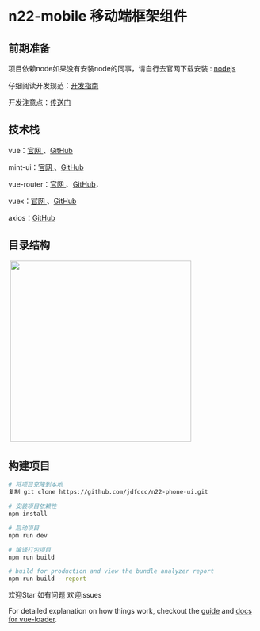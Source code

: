 # n22-mobile 移动端框架组件
##  前期准备

项目依赖node如果没有安装node的同事，请自行去官网下载安装 : [nodejs ]( https://nodejs.org/en/)

仔细阅读开发规范：[开发指南 ]( https://cn.vuejs.org/v2/style-guide/)

开发注意点：[传送门 ]( https://github.com/jdfdcc/n22-phone-ui/blob/master/src)

## 技术栈

  vue：[官网 ]( https://cn.vuejs.org/)、[GitHub]( https://github.com/vuejs/vue)

  mint-ui：[官网 ]( http://mint-ui.github.io/#!/zh-cn)、[GitHub]( https://github.com/ElemeFE/mint-ui/)
      
  vue-router：[官网 ]( https://cn.vuejs.org/v2/guide/migration-vue-router.html#ad)、[GitHub]( https://github.com/vuejs/vue-router)，
      
  vuex：[官网 ]( https://cn.vuejs.org/v2/guide/migration-vuex.html#ad)、[GitHub]( https://github.com/vuejs/vuex)
  
  axios：[GitHub]( https://github.com/axios/axios)
  
##  目录结构
  
  <img src="https://zltech.github.io/n22-mobile/static/images/process/m_process.jpg" width="365"/>

## 构建项目

``` bash
# 将项目克隆到本地
复制 git clone https://github.com/jdfdcc/n22-phone-ui.git

# 安装项目依赖性
npm install

# 启动项目 
npm run dev

# 编译打包项目
npm run build

# build for production and view the bundle analyzer report
npm run build --report
```

欢迎Star 如有问题 欢迎issues

For detailed explanation on how things work, checkout the [guide](http://vuejs-templates.github.io/webpack/) and [docs for vue-loader](http://vuejs.github.io/vue-loader).

